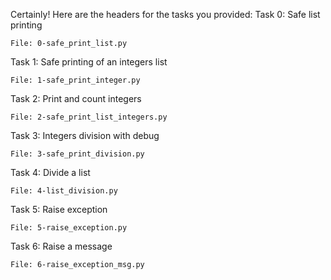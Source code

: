 Certainly! Here are the headers for the tasks you provided:
Task 0: Safe list printing

    File: 0-safe_print_list.py

Task 1: Safe printing of an integers list

    File: 1-safe_print_integer.py

Task 2: Print and count integers

    File: 2-safe_print_list_integers.py

Task 3: Integers division with debug

    File: 3-safe_print_division.py

Task 4: Divide a list

    File: 4-list_division.py

Task 5: Raise exception

    File: 5-raise_exception.py

Task 6: Raise a message

    File: 6-raise_exception_msg.py

